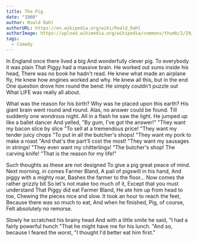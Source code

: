 ```yaml
---
title: The Pig
date: "1960"
author: Roald Dahl
authorURL: https://en.wikipedia.org/wiki/Roald_Dahl
authorImage: https://upload.wikimedia.org/wikipedia/commons/thumb/2/29/Roald_Dahl.jpg/330px-Roald_Dahl.jpg
tags:
  - Comedy
---
```


In England once there lived a big
And wonderfully clever pig.
To everybody it was plain
That Piggy had a massive brain.
He worked out sums inside his head,
There was no book he hadn't read.
He knew what made an airplane fly,
He knew how engines worked and why.
He knew all this, but in the end
One question drove him round the bend:
He simply couldn't puzzle out
What LIFE was really all about.

What was the reason for his birth?
Why was he placed upon this earth?
His giant brain went round and round.
Alas, no answer could be found.
Till suddenly one wondrous night.
All in a flash he saw the light.
He jumped up like a ballet dancer
And yelled, "By gum, I've got the answer!"
"They want my bacon slice by slice
"To sell at a tremendous price!
"They want my tender juicy chops
"To put in all the butcher's shops!
"They want my pork to make a roast
"And that's the part'll cost the most!
"They want my sausages in strings!
"They even want my chitterlings!
"The butcher's shop! The carving knife!
"That is the reason for my life!"

Such thoughts as these are not designed
To give a pig great peace of mind.
Next morning, in comes Farmer Bland,
A pail of pigswill in his hand,
And piggy with a mighty roar,
Bashes the farmer to the floor…
Now comes the rather grizzly bit
So let's not make too much of it,
Except that you must understand
That Piggy did eat Farmer Bland,
He ate him up from head to toe,
Chewing the pieces nice and slow.
It took an hour to reach the feet,
Because there was so much to eat,
And when he finished, Pig, of course,
Felt absolutely no remorse.

Slowly he scratched his brainy head
And with a little smile he said,
"I had a fairly powerful hunch
"That he might have me for his lunch.
"And so, because I feared the worst,
"I thought I'd better eat him first."
